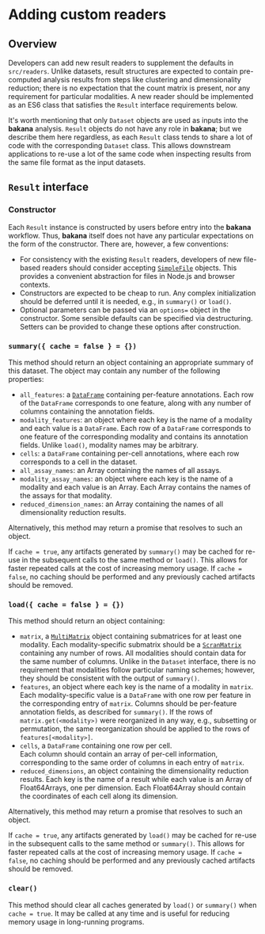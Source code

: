 # Adding custom readers

## Overview

Developers can add new result readers to supplement the defaults in `src/readers`.
Unlike datasets, result structures are expected to contain pre-computed analysis results from steps like clustering and dimensionality reduction;
there is no expectation that the count matrix is present, nor any requirement for particular modalities.
A new reader should be implemented as an ES6 class that satisfies the `Result` interface requirements below.

It's worth mentioning that only `Dataset` objects are used as inputs into the **bakana** analysis.
`Result` objects do not have any role in **bakana**; but we describe them here regardless,
as each `Result` class tends to share a lot of code with the corresponding `Dataset` class.
This allows downstream applications to re-use a lot of the same code when inspecting results from the same file format as the input datasets.

## `Result` interface

### Constructor

Each `Result` instance is constructed by users before entry into the **bakana** workflow.
Thus, **bakana** itself does not have any particular expectations on the form of the constructor.
There are, however, a few conventions:

- For consistency with the existing `Result` readers, developers of new file-based readers should consider accepting [`SimpleFile`](https://ltla.github.io/bakana/SimpleFile.html) objects.
  This provides a convenient abstraction for files in Node.js and browser contexts.
- Constructors are expected to be cheap to run.
  Any complex initialization should be deferred until it is needed, e.g., in `summary()` or `load()`.
- Optional parameters can be passed via an `options=` object in the constructor.
  Some sensible defaults can be specified via destructuring.
  Setters can be provided to change these options after construction.

### `summary({ cache = false } = {})`

This method should return an object containing an appropriate summary of this dataset.
The object may contain any number of the following properties:

- `all_features`: a [`DataFrame`](https://ltla.github.io/bioconductor.js/DataFrame.html) containing per-feature annotations.
  Each row of the `DataFrame` corresponds to one feature, along with any number of columns containing the annotation fields.
- `modality_features`: an object where each key is the name of a modality and each value is a `DataFrame`.
  Each row of a `DataFrame` corresponds to one feature of the corresponding modality and contains its annotation fields.
  Unlike `load()`, modality names may be arbitrary.
- `cells`: a `DataFrame` containing per-cell annotations, where each row corresponds to a cell in the dataset.
- `all_assay_names`: an Array containing the names of all assays.
- `modality_assay_names`: an object where each key is the name of a modality and each value is an Array.
  Each Array contains the names of the assays for that modality.
- `reduced_dimension_names`: an Array containing the names of all dimensionality reduction results.

Alternatively, this method may return a promise that resolves to such an object.

If `cache = true`, any artifacts generated by `summary()` may be cached for re-use in the subsequent calls to the same method or `load()`.
This allows for faster repeated calls at the cost of increasing memory usage.
If `cache = false`, no caching should be performed and any previously cached artifacts should be removed.

### `load({ cache = false } = {})`

This method should return an object containing:

- `matrix`, a [`MultiMatrix`](https://jkanche.github.io/scran.js/MultiMatrix.html) object containing submatrices for at least one modality.
  Each modality-specific submatrix should be a [`ScranMatrix`](https://jkanche.github.io/scran.js/ScranMatrix.html) containing any number of rows.
  All modalities should contain data for the same number of columns.
  Unlike in the `Dataset` interface, there is no requirement that modalities follow particular naming schemes;
  however, they should be consistent with the output of `summary()`.
- `features`, an object where each key is the name of a modality in `matrix`.
  Each modality-specific value is a `DataFrame` with one row per feature in the corresponding entry of `matrix`.
  Columns should be per-feature annotation fields, as described for `summary()`.
  If the rows of `matrix.get(<modality>)` were reorganized in any way, e.g., subsetting or permutation, the same reorganization should be applied to the rows of `features[<modality>]`.
- `cells`, a `DataFrame` containing one row per cell.   
  Each column should contain an array of per-cell information, corresponding to the same order of columns in each entry of `matrix`.
- `reduced_dimensions`, an object containing the dimensionality reduction results.
  Each key is the name of a result while each value is an Array of Float64Arrays, one per dimension.
  Each Float64Array should contain the coordinates of each cell along its dimension.

Alternatively, this method may return a promise that resolves to such an object.

If `cache = true`, any artifacts generated by `load()` may be cached for re-use in the subsequent calls to the same method or `summary()`.
This allows for faster repeated calls at the cost of increasing memory usage.
If `cache = false`, no caching should be performed and any previously cached artifacts should be removed.

### `clear()`

This method should clear all caches generated by `load()` or `summary()` when `cache = true`. 
It may be called at any time and is useful for reducing memory usage in long-running programs.
